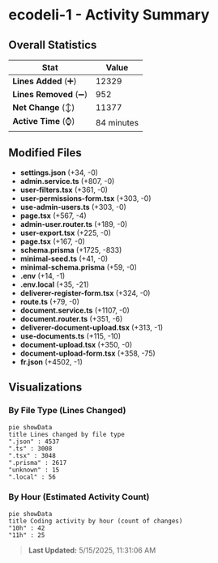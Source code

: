 # ecodeli-1 - Activity Summary 

## Overall Statistics

| Stat                   | Value                                                             |
| ---------------------- | ----------------------------------------------------------------- |
| **Lines Added** (➕)   | 12329                                          |
| **Lines Removed** (➖) | 952                                        |
| **Net Change** (↕)    | 11377                |
| **Active Time** (⌚)   | 84 minutes |


## Modified Files
- **settings.json** (+34, -0)
- **admin.service.ts** (+807, -0)
- **user-filters.tsx** (+361, -0)
- **user-permissions-form.tsx** (+303, -0)
- **use-admin-users.ts** (+303, -0)
- **page.tsx** (+567, -4)
- **admin-user.router.ts** (+189, -0)
- **user-export.tsx** (+225, -0)
- **page.tsx** (+167, -0)
- **schema.prisma** (+1725, -833)
- **minimal-seed.ts** (+41, -0)
- **minimal-schema.prisma** (+59, -0)
- **.env** (+14, -1)
- **.env.local** (+35, -21)
- **deliverer-register-form.tsx** (+324, -0)
- **route.ts** (+79, -0)
- **document.service.ts** (+1107, -0)
- **document.router.ts** (+351, -6)
- **deliverer-document-upload.tsx** (+313, -1)
- **use-documents.ts** (+115, -10)
- **document-upload.tsx** (+350, -0)
- **document-upload-form.tsx** (+358, -75)
- **fr.json** (+4502, -1)

## Visualizations

### By File Type (Lines Changed)

```mermaid
pie showData
title Lines changed by file type
".json" : 4537
".ts" : 3008
".tsx" : 3048
".prisma" : 2617
"unknown" : 15
".local" : 56
```

### By Hour (Estimated Activity Count)

```mermaid
pie showData
title Coding activity by hour (count of changes)
"10h" : 42
"11h" : 25
```


> **Last Updated:** 5/15/2025, 11:31:06 AM